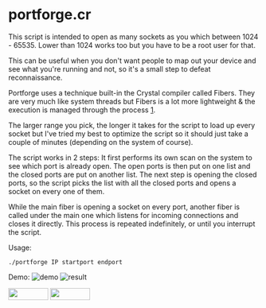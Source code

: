# portforge.cr
This script is intended to open as many sockets as you which between 1024 - 65535.
Lower than 1024 works too but you have to be a root user for that.

This can be useful when you don't want people to map out your device
and see what you're running and not, so it's a small step to defeat reconnaissance.

Portforge uses a technique built-in the Crystal compiler called Fibers.
They are very much like system threads but Fibers is a lot more lightweight
& the execution is managed through the process [1](https://crystal-lang.org/docs/guides/concurrency.html).

The larger range you pick, the longer it takes for the script to
load up every socket but I've tried my best to optimize the script
so it should just take a couple of minutes (depending on the system of course).

The script works in 2 steps:
It first performs its own scan on the system to see which port is already open.
The open ports is then put on one list and the closed ports are put on another list.
The next step is opening the closed ports, so the script picks the list with all the closed
ports and opens a socket on every one of them.

While the main fiber is opening a socket on every port,
another fiber is called under the main one which listens for incoming connections and closes it directly.
This process is repeated indefinitely, or until you interrupt the script.

Usage:
```
./portforge IP startport endport
```
Demo:
![demo](https://raw.githubusercontent.com/Beyarz/portforge.cr/master/demo.png)
![result](https://raw.githubusercontent.com/Beyarz/portforge.cr/master/result.png)

<img src="https://raw.githubusercontent.com/Beyarz/portforge.cr/master/demo.png" height="24px" width="80px" />
<img src="https://raw.githubusercontent.com/Beyarz/portforge.cr/master/result.png" height="24px" width="80px" />

